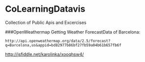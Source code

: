 # CoLearningDatavis
Collection of Public Apis and Excercises

###OpenWeathermap
Getting Weather ForecastData of Barcelona: 
```
http://api.openweathermap.org/data/2.5/forecast?q=Barcelona,us&appid=bd82977b86bf27fb59a04b61b657fb6f
```
http://jsfiddle.net/karolinka/xooqhsw4/

